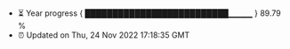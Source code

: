 - ⏳ Year progress { ██████████████████████████▁▁▁▁ } 89.79 %
- ⏰ Updated on Thu, 24 Nov 2022 17:18:35 GMT

